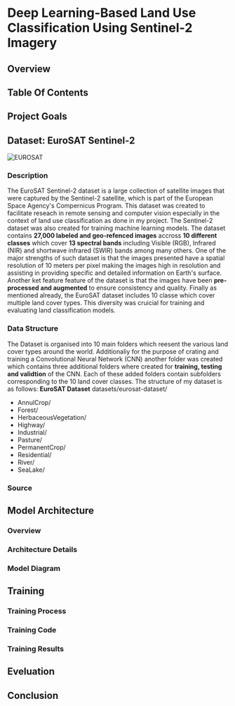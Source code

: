 # Deep Learning-Based Land Use Classification Using Sentinel-2 Imagery
## Overview
## Table Of Contents
## Project Goals
## Dataset: EuroSAT Sentinel-2
![EUROSAT](https://github.com/StaticRevo/Deep-Learning-Based-Land-Use-Classification-Using-Sentinel-2-Imagery/assets/116385849/139d7b76-b898-460e-93c1-13536c6c0726)
### Description
The EuroSAT Sentinel-2 dataset is a large collection of satellite images that were captured by the Sentinel-2 satellite, which is part of the European Space Agency's Compernicus Program. This dataset was created to facilitate reseach in remote sensing and computer vision especially in the context of land use classification as done in my project. The Sentinel-2 dataset was also created for training machine learning models. The dataset contains **27,000 labeled and geo-refenced images** accross **10 different classes** which cover **13 spectral bands** including Visible (RGB), Infrared (NIR) and shortwave infrared (SWIR) bands among many others. One of the major strengths of such dataset is that the images presented have a spatial resolution of 10 meters per pixel making the images high in resolution and assisting in providing specific and detailed information on Earth's surface. Another ket feature feature of the dataset is that the images have been **pre-processed and augmented** to ensure consistency and quality. Finally as mentioned already, the EuroSAT dataset includes 10 classe which cover multiple land cover types. This diversity was cruicial for training and evaluating land classification models.
### Data Structure
The Dataset is organised into 10 main folders which reesent the various land cover types around the world. Additionaliy for the purpose of crating and training a Convolutional Neural Network (CNN) another folder was created which contains three additional folders where created for **training, testing and validtion** of the CNN. Each of these added folders contain subfolders corresponding to the 10 land cover classes. The structure of my dataset is as follows:
**EuroSAT Dataset**
datasets/eurosat-dataset/
- AnnulCrop/
- Forest/
- HerbaceousVegetation/
- Highway/
- Industrial/
- Pasture/
- PermanentCrop/
- Residential/
- River/
- SeaLake/
### Source

## Model Architecture
### Overview
### Architecture Details
### Model Diagram

## Training 
### Training Process
### Training Code
### Training Results

## Eveluation 

## Conclusion 

